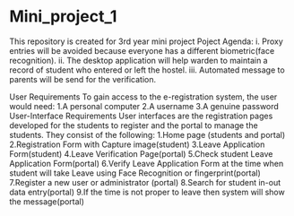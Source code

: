 # Mini_project_1
This repository is created for 3rd year mini project 
Poject Agenda:
i. Proxy entries will be avoided because everyone has a different biometric(face recognition).
ii. The desktop application will help warden to maintain a record of student who entered or left the hostel.
iii. Automated message to parents will be send for the verification.

User Requirements
To gain access to the e-registration system, the user would need:
1.A personal computer
2.A username
3.A genuine password
User-Interface Requirements
User interfaces are the registration pages developed for the students to register and the 
portal to manage the students. They consist of the following:
1.Home page (students and portal)
2.Registration Form with Capture image(student)
3.Leave Application Form(student)
4.Leave Verification Page(portal)
5.Check student Leave Application Form(portal)
6.Verify Leave Application Form at the time when student will take Leave using Face Recognition or fingerprint(portal)
7.Register a new user or administrator (portal)
8.Search for student in-out data entry(portal)
9.If the time is not proper to leave then system will show the message(portal)

